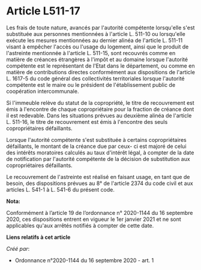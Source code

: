 # Article L511-17

Les frais de toute nature, avancés par l'autorité compétente lorsqu'elle s'est substituée aux personnes mentionnées à
l'article L. 511-10 ou lorsqu'elle exécute les mesures mentionnées au dernier alinéa de l'article L. 511-11 visant à empêcher
l'accès ou l'usage du logement, ainsi que le produit de l'astreinte mentionnée à l'article L. 511-15, sont recouvrés comme en
matière de créances étrangères à l'impôt et au domaine lorsque l'autorité compétente est le représentant de l'Etat dans le
département, ou comme en matière de contributions directes conformément aux dispositions de l'article L. 1617-5 du code
général des collectivités territoriales lorsque l'autorité compétente est le maire ou le président de l'établissement public
de coopération intercommunale.

Si l'immeuble relève du statut de la copropriété, le titre de recouvrement est émis à l'encontre de chaque copropriétaire
pour la fraction de créance dont il est redevable. Dans les situations prévues au deuxième alinéa de l'article L. 511-16, le
titre de recouvrement est émis à l'encontre des seuls copropriétaires défaillants.

Lorsque l'autorité compétente s'est substituée à certains copropriétaires défaillants, le montant de la créance due par ceux-
ci est majoré de celui des intérêts moratoires calculés au taux d'intérêt légal, à compter de la date de notification par
l'autorité compétente de la décision de substitution aux copropriétaires défaillants.

Le recouvrement de l'astreinte est réalisé en faisant usage, en tant que de besoin, des dispositions prévues au 8° de
l'article 2374 du code civil et aux articles L. 541-1 à L. 541-6 du présent code.

**Nota:**

Conformément à l’article 19 de l’ordonnance n° 2020-1144 du 16 septembre 2020, ces dispositions entrent en vigueur le 1er
janvier 2021 et ne sont applicables qu'aux arrêtés notifiés à compter de cette date.

**Liens relatifs à cet article**

_Créé par_:

  - Ordonnance n°2020-1144 du 16 septembre 2020 - art. 1
